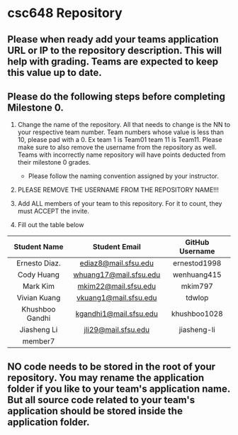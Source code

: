 # csc648 Repository

## Please when ready add your teams application URL or IP to the repository description. This will help with grading. Teams are expected to keep this value up to date.

## Please do the following steps before completing Milestone 0.
1. Change the name of the repository. All that needs to change is the NN to your respective team number. Team numbers whose value is less than 10, please pad with a 0. Ex team 1 is Team01 team 11 is Team11. Please make sure to also remove the username from the repository as well. Teams with incorrectly name repository will have points deducted from their milestone 0 grades.
      - Please follow the naming convention assigned by your instructor.

1. PLEASE REMOVE THE USERNAME FROM THE REPOSITORY NAME!!!

2. Add ALL members of your team to this repository. For it to count, they must ACCEPT the invite.

3. Fill out the table below


| Student Name      | Student Email          | GitHub Username |
|    :---:          |     :---:              |     :---:       |
| Ernesto Diaz.     | ediaz8@mail.sfsu.edu   | ernestod1998    |      
| Cody Huang        | whuang17@mail.sfsu.edu | wenhuang415     |
| Mark Kim          | mkim22@mail.sfsu.edu   | mkim797         |
| Vivian Kuang      | vkuang1@mail.sfsu.edu  | tdwlop          |
| Khushboo Gandhi   | kgandhi1@mail.sfsu.edu | khushboo1028    |
| Jiasheng Li       | jli29@mail.sfsu.edu    | jiasheng-li     |
| member7           |                        |                 |

## NO code needs to be stored in the root of your repository. You may rename the application folder if you like to your team's application name. But all source code related to your team's application should be stored inside the application folder.
